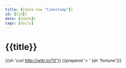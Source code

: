 ```yaml
---
title: {{date now "timestamp"}}
id: {{id}}
date: {{date}}
tags: [daily]
---
```



# {{title}}

{{sh 'curl http://wttr.in/?0'}}
{{prepend '> ' (sh 'fortune')}}
